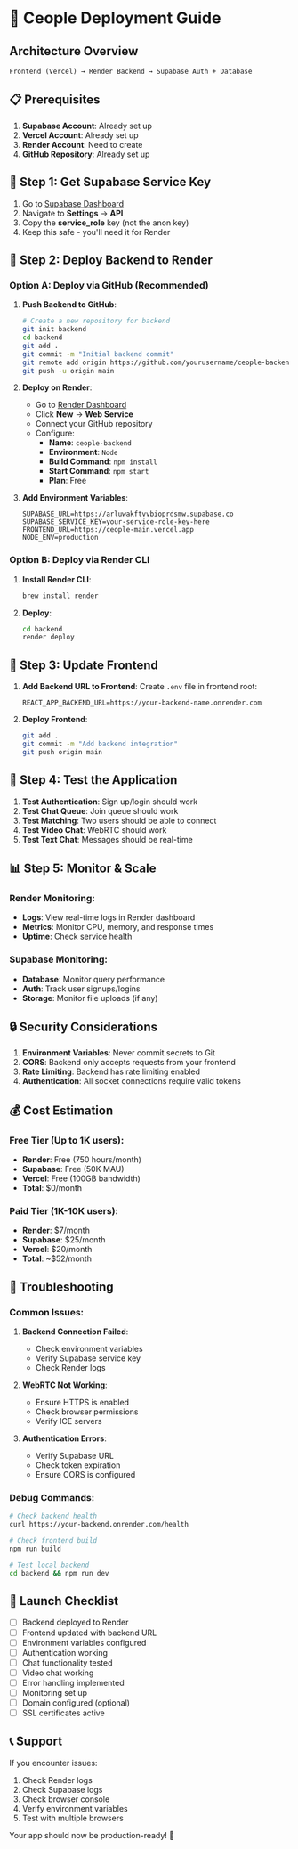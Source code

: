 # 🚀 Ceople Deployment Guide

## Architecture Overview

```
Frontend (Vercel) → Render Backend → Supabase Auth + Database
```

## 📋 Prerequisites

1. **Supabase Account**: Already set up
2. **Vercel Account**: Already set up  
3. **Render Account**: Need to create
4. **GitHub Repository**: Already set up

## 🔧 Step 1: Get Supabase Service Key

1. Go to [Supabase Dashboard](https://supabase.com/dashboard/project/arluwakftvvbioprdsmw)
2. Navigate to **Settings** → **API**
3. Copy the **service_role** key (not the anon key)
4. Keep this safe - you'll need it for Render

## 🎯 Step 2: Deploy Backend to Render

### Option A: Deploy via GitHub (Recommended)

1. **Push Backend to GitHub**:
   ```bash
   # Create a new repository for backend
   git init backend
   cd backend
   git add .
   git commit -m "Initial backend commit"
   git remote add origin https://github.com/yourusername/ceople-backend.git
   git push -u origin main
   ```

2. **Deploy on Render**:
   - Go to [Render Dashboard](https://dashboard.render.com)
   - Click **New** → **Web Service**
   - Connect your GitHub repository
   - Configure:
     - **Name**: `ceople-backend`
     - **Environment**: `Node`
     - **Build Command**: `npm install`
     - **Start Command**: `npm start`
     - **Plan**: Free

3. **Add Environment Variables**:
   ```
   SUPABASE_URL=https://arluwakftvvbioprdsmw.supabase.co
   SUPABASE_SERVICE_KEY=your-service-role-key-here
   FRONTEND_URL=https://ceople-main.vercel.app
   NODE_ENV=production
   ```

### Option B: Deploy via Render CLI

1. **Install Render CLI**:
   ```bash
   brew install render
   ```

2. **Deploy**:
   ```bash
   cd backend
   render deploy
   ```

## 🔗 Step 3: Update Frontend

1. **Add Backend URL to Frontend**:
   Create `.env` file in frontend root:
   ```
   REACT_APP_BACKEND_URL=https://your-backend-name.onrender.com
   ```

2. **Deploy Frontend**:
   ```bash
   git add .
   git commit -m "Add backend integration"
   git push origin main
   ```

## 🧪 Step 4: Test the Application

1. **Test Authentication**: Sign up/login should work
2. **Test Chat Queue**: Join queue should work
3. **Test Matching**: Two users should be able to connect
4. **Test Video Chat**: WebRTC should work
5. **Test Text Chat**: Messages should be real-time

## 📊 Step 5: Monitor & Scale

### Render Monitoring:
- **Logs**: View real-time logs in Render dashboard
- **Metrics**: Monitor CPU, memory, and response times
- **Uptime**: Check service health

### Supabase Monitoring:
- **Database**: Monitor query performance
- **Auth**: Track user signups/logins
- **Storage**: Monitor file uploads (if any)

## 🔒 Security Considerations

1. **Environment Variables**: Never commit secrets to Git
2. **CORS**: Backend only accepts requests from your frontend
3. **Rate Limiting**: Backend has rate limiting enabled
4. **Authentication**: All socket connections require valid tokens

## 💰 Cost Estimation

### Free Tier (Up to 1K users):
- **Render**: Free (750 hours/month)
- **Supabase**: Free (50K MAU)
- **Vercel**: Free (100GB bandwidth)
- **Total**: $0/month

### Paid Tier (1K-10K users):
- **Render**: $7/month
- **Supabase**: $25/month
- **Vercel**: $20/month
- **Total**: ~$52/month

## 🚨 Troubleshooting

### Common Issues:

1. **Backend Connection Failed**:
   - Check environment variables
   - Verify Supabase service key
   - Check Render logs

2. **WebRTC Not Working**:
   - Ensure HTTPS is enabled
   - Check browser permissions
   - Verify ICE servers

3. **Authentication Errors**:
   - Verify Supabase URL
   - Check token expiration
   - Ensure CORS is configured

### Debug Commands:

```bash
# Check backend health
curl https://your-backend.onrender.com/health

# Check frontend build
npm run build

# Test local backend
cd backend && npm run dev
```

## 🎉 Launch Checklist

- [ ] Backend deployed to Render
- [ ] Frontend updated with backend URL
- [ ] Environment variables configured
- [ ] Authentication working
- [ ] Chat functionality tested
- [ ] Video chat working
- [ ] Error handling implemented
- [ ] Monitoring set up
- [ ] Domain configured (optional)
- [ ] SSL certificates active

## 📞 Support

If you encounter issues:
1. Check Render logs
2. Check Supabase logs
3. Check browser console
4. Verify environment variables
5. Test with multiple browsers

Your app should now be production-ready! 🚀 